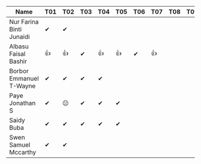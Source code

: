 |Name                              |T01 |T02 |T03 |T04 |T05|T06|T07|T08|T09|🚩
|----------------------------------|----|----|----|----|---|---|---|---|---|---
|Nur Farina Binti Junaidi          | ✔ | ✔ |    |    |   |   |   |   |   |   |
|Albasu Faisal Bashir              | 👍 | 👍 | ✔ | 👍 | 👍 | ✔ | 👍 |   |   |   |
|Borbor Emmanuel T-Wayne           | ✔ |  ✔ |	✔ | ✔ |   |  |   |   |   |   |
|Paye Jonathan S                   | ✔ | 😐  | ✔ | ✔ | ✔ |  |   |   |   |   |
|Saidy Buba                        | ✔ | ✔ |  ✔ |  ✔  | ✔ |  |   |   |   |   |
|Swen Samuel Mccarthy              | ✔ | ✔  |    |    |   |  |   |   |   |   |

